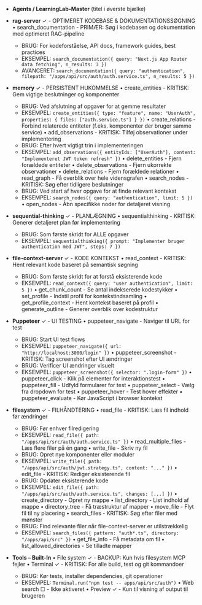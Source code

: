 * **Agents / LearningLab-Master** (titel i øverste bjælke)

* **rag-server** ✓ - OPTIMERET KODEBASE & DOKUMENTATIONSSØGNING
  • search\_documentation - PRIMÆR: Søg i kodebasen og dokumentation med optimeret RAG-pipeline
    * BRUG: For kodeforståelse, API docs, framework guides, best practices
    * EKSEMPEL: `search_documentation({ query: "Next.js App Router data fetching", n_results: 3 })`
    * AVANCERET: `search_documentation({ query: "authentication", filepath: "/apps/api/src/auth/auth.service.ts", n_results: 5 })`

* **memory** ✓ - PERSISTENT HUKOMMELSE
  • create\_entities - KRITISK: Gem vigtige beslutninger og komponenter
    * BRUG: Ved afslutning af opgaver for at gemme resultater
    * EKSEMPEL: `create_entities({ type: "feature", name: "UserAuth", properties: { files: ["auth.service.ts"] } })`
  • create\_relations - Forbind relaterede entiteter (f.eks. komponenter der bruger samme service)
  • add\_observations - KRITISK: Tilføj observationer under implementering
    * BRUG: Efter hvert vigtigt trin i implementeringen
    * EKSEMPEL: `add_observations({ entityIds: ["UserAuth"], content: "Implementeret JWT token refresh" })`
  • delete\_entities - Fjern forældede entiteter
  • delete\_observations - Fjern ukorrekte observationer
  • delete\_relations - Fjern forældede relationer
  • read\_graph - Få overblik over hele vidensgrafen
  • search\_nodes - KRITISK: Søg efter tidligere beslutninger
    * BRUG: Ved start af hver opgave for at finde relevant kontekst
    * EKSEMPEL: `search_nodes({ query: "authentication", limit: 5 })`
  • open\_nodes - Åbn specifikke noder for detaljeret visning

* **sequential-thinking** ✓ - PLANLÆGNING
  • sequentialthinking - KRITISK: Generer detaljeret plan før implementering
    * BRUG: Som første skridt for ALLE opgaver
    * EKSEMPEL: `sequentialthinking({ prompt: "Implementer bruger authentication med JWT", steps: 7 })`

* **file-context-server** ✓ - KODE KONTEKST
  • read\_context - KRITISK: Hent relevant kode baseret på semantisk søgning
    * BRUG: Som første skridt for at forstå eksisterende kode
    * EKSEMPEL: `read_context({ query: "user authentication", limit: 5 })`
  • get\_chunk\_count - Se antal indekserede kodestykker
  • set\_profile - Indstil profil for kontekstindsamling
  • get\_profile\_context - Hent kontekst baseret på profil
  • generate\_outline - Generer overblik over kodestruktur

* **Puppeteer** ✓ - UI TESTING
  • puppeteer\_navigate - Naviger til URL for test
    * BRUG: Start UI test flows
    * EKSEMPEL: `puppeteer_navigate({ url: "http://localhost:3000/login" })`
  • puppeteer\_screenshot - KRITISK: Tag screenshot efter UI ændringer
    * BRUG: Verificer UI ændringer visuelt
    * EKSEMPEL: `puppeteer_screenshot({ selector: ".login-form" })`
  • puppeteer\_click - Klik på elementer for interaktionstest
  • puppeteer\_fill - Udfyld formularer for test
  • puppeteer\_select - Vælg fra dropdown for test
  • puppeteer\_hover - Test hover effekter
  • puppeteer\_evaluate - Kør JavaScript i browser kontekst

* **filesystem** ✓ - FILHÅNDTERING
  • read\_file - KRITISK: Læs fil indhold før ændringer
    * BRUG: Før enhver filredigering
    * EKSEMPEL: `read_file({ path: "/apps/api/src/auth/auth.service.ts" })`
  • read\_multiple\_files - Læs flere filer på én gang
  • write\_file - Skriv ny fil
    * BRUG: Opret nye komponenter eller moduler
    * EKSEMPEL: `write_file({ path: "/apps/api/src/auth/jwt.strategy.ts", content: "..." })`
  • edit\_file - KRITISK: Rediger eksisterende fil
    * BRUG: Opdater eksisterende kode
    * EKSEMPEL: `edit_file({ path: "/apps/api/src/auth/auth.service.ts", changes: [...] })`
  • create\_directory - Opret ny mappe
  • list\_directory - List indhold af mappe
  • directory\_tree - Få træstruktur af mapper
  • move\_file - Flyt fil til ny placering
  • search\_files - KRITISK: Søg efter filer med mønster
    * BRUG: Find relevante filer når file-context-server er utilstrækkelig
    * EKSEMPEL: `search_files({ pattern: "auth*.ts", directory: "/apps/api/src" })`
  • get\_file\_info - Få metadata om fil
  • list\_allowed\_directories - Se tilladte mapper

* **Tools – Built-In**
  • File system ✓ - BACKUP: Kun hvis filesystem MCP fejler
  • Terminal ✓ - KRITISK: For alle build, test og git kommandoer
    * BRUG: Kør tests, installer dependencies, git operationer
    * EKSEMPEL: `Terminal.run("npm test -- apps/api/src/auth")`
  • Web search ☐ - Ikke aktiveret
  • Preview ✓ - Kun til visning af output til brugeren
